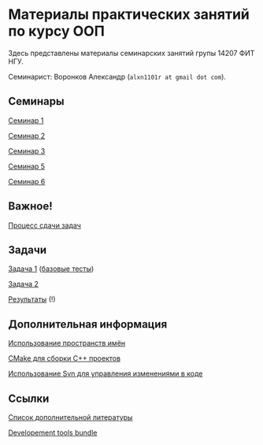 # Материалы практических занятий по курсу ООП

Здесь представлены материалы семинарских занятий групы 14207 ФИТ НГУ.

Семинарист: Воронков Александр (`alxn1101r at gmail dot com`).

## Семинары

[Семинар 1](seminar1/)

[Семинар 2](seminar2/)

[Семинар 3](seminar3/)

[Семинар 5](seminar5/)

[Семинар 6](seminar6/)

## Важное!

[Процесс сдачи задач](assembla/)

## Задачи

[Задача 1](https://docs.google.com/document/d/1rzIQpWltIgfiHt8Tsdu3Sp32aOwXaQkLByTass7h_7M/) ([базовые тесты](tests/task1_test.cpp))

[Задача 2](https://docs.google.com/document/d/1JiCAY8zS348n0RRcOQmdQyyP1jjhfm3jyYGaE-SclWI/)

[Результаты](tasks-acceptance/) (!)

## Дополнительная информация

[Использование пространств имён](using-namespaces)

[CMake для сборки C++ проектов](cmake)

[Использование Svn для управления изменениями в коде](using-subversion/)

## Ссылки

[Список дополнительной литературы](https://sites.google.com/site/nguoop/spisok-dopolnitelnoj-literatury-1)

[Developement tools bundle](https://goo.gl/NnriRj)
